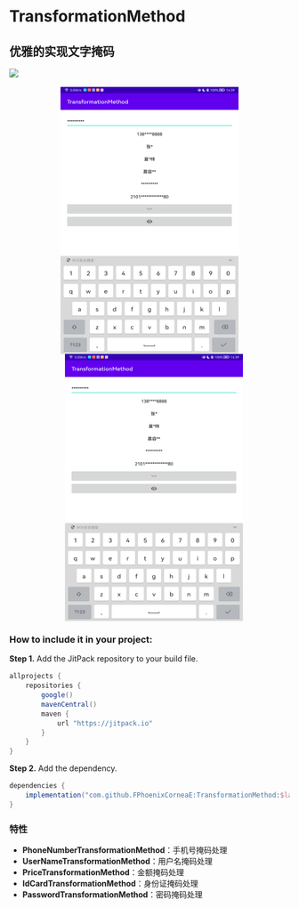 # TransformationMethod

## 优雅的实现文字掩码

[![](https://jitpack.io/v/FPhoenixCorneaE/TransformationMethod.svg)](https://jitpack.io/#FPhoenixCorneaE/TransformationMethod)

<div align="center"> 
    <img src="https://github.com/FPhoenixCorneaE/TransformationMethod/blob/main/images/picture_hide.png" width="320" height="480" align="top" />
    <img src="https://github.com/FPhoenixCorneaE/TransformationMethod/blob/main/images/picture_hide.png" width="320" height="480" align="top" style="margin-left:15px" />
</div>

### How to include it in your project:

**Step 1.** Add the JitPack repository to your build file.

```groovy
allprojects {
    repositories {
        google()
        mavenCentral()
        maven {
            url "https://jitpack.io"
        }
    }
}
```

**Step 2.** Add the dependency.

```groovy
dependencies {
    implementation("com.github.FPhoenixCorneaE:TransformationMethod:$latest")
}
```

### 特性

* **PhoneNumberTransformationMethod**：手机号掩码处理
* **UserNameTransformationMethod**：用户名掩码处理
* **PriceTransformationMethod**：金额掩码处理
* **IdCardTransformationMethod**：身份证掩码处理
* **PasswordTransformationMethod**：密码掩码处理
